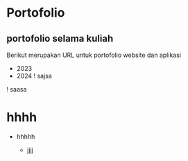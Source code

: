 Portofolio
==
portofolio selama kuliah
--
Berikut merupakan URL untuk portofolio website dan aplikasi
- 2023
- 2024
! sajsa

!
saasa

# hhhh

* hhhhh

  - jjjj
